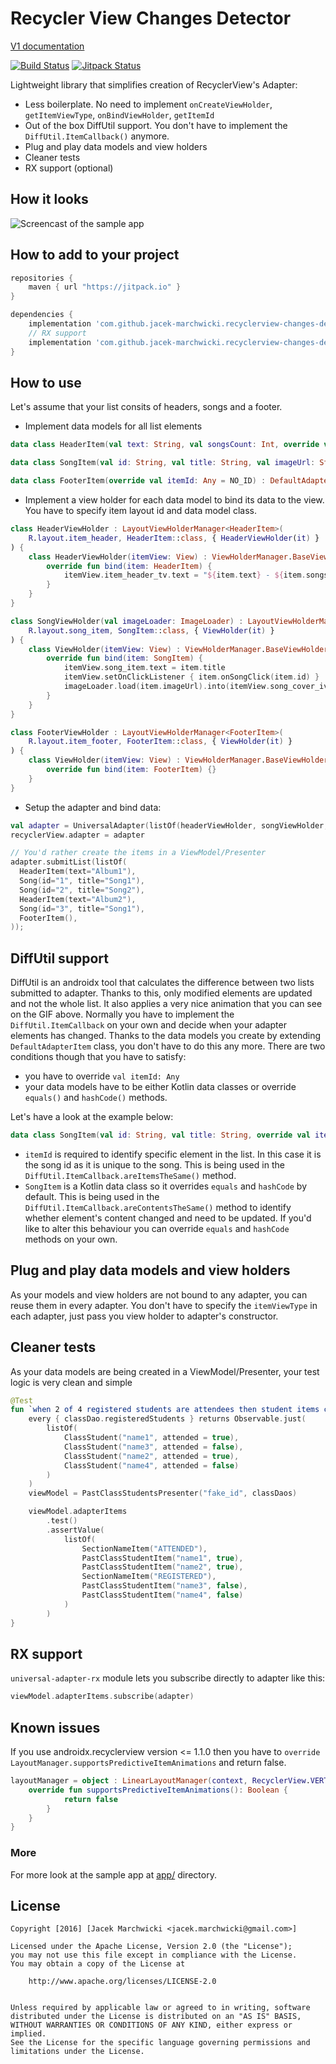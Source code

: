 # Recycler View Changes Detector

[V1 documentation](https://github.com/jacek-marchwicki/recyclerview-changes-detector/blob/1.0.2/README.md)

[![Build Status](https://travis-ci.org/jacek-marchwicki/recyclerview-changes-detector.svg?branch=master)](https://travis-ci.org/jacek-marchwicki/recyclerview-changes-detector)
[![Jitpack Status](https://jitpack.io/v/jacek-marchwicki/recyclerview-changes-detector.svg)](https://jitpack.io/#jacek-marchwicki/recyclerview-changes-detector)

Lightweight library that simplifies creation of RecyclerView's Adapter:
- Less boilerplate. No need to implement `onCreateViewHolder`, `getItemViewType`, `onBindViewHolder`, `getItemId`
- Out of the box DiffUtil support. You don't have to implement the `DiffUtil.ItemCallback()` anymore.
- Plug and play data models and view holders
- Cleaner tests
- RX support (optional)

## How it looks

![Screencast of the sample app](data/screencast.gif)

## How to add to your project

```groovy
repositories {
    maven { url "https://jitpack.io" }
}

dependencies {
    implementation 'com.github.jacek-marchwicki.recyclerview-changes-detector:universal-adapter:<look-on-release-tab>'
    // RX support
    implementation 'com.github.jacek-marchwicki.recyclerview-changes-detector:universal-adapter-rx:<look-on-release-tab>'
}
```

## How to use

Let's assume that your list consits of headers, songs and a footer.

- Implement data models for all list elements

```kotlin
data class HeaderItem(val text: String, val songsCount: Int, override val itemId: Any = text) : DefaultAdapterItem()

data class SongItem(val id: String, val title: String, val imageUrl: String, override val itemId: Any = id, val onSongClick: (id: String) -> Unit) : DefaultAdapterItem()

data class FooterItem(override val itemId: Any = NO_ID) : DefaultAdapterItem()

```

- Implement a view holder for each data model to bind its data to the view. You have to specify item layout id and data model class.

```kotlin
class HeaderViewHolder : LayoutViewHolderManager<HeaderItem>(
    R.layout.item_header, HeaderItem::class, { HeaderViewHolder(it) }
) {
    class HeaderViewHolder(itemView: View) : ViewHolderManager.BaseViewHolder<HeaderItem>(itemView) {
        override fun bind(item: HeaderItem) {
            itemView.item_header_tv.text = "${item.text} - ${item.songsCount}" 
        }
    }
}

class SongViewHolder(val imageLoader: ImageLoader) : LayoutViewHolderManager<SongItem>(
    R.layout.song_item, SongItem::class, { ViewHolder(it) }
) {
    class ViewHolder(itemView: View) : ViewHolderManager.BaseViewHolder<SongItem>(itemView) {
        override fun bind(item: SongItem) {
            itemView.song_item.text = item.title
            itemView.setOnClickListener { item.onSongClick(item.id) }
            imageLoader.load(item.imageUrl).into(itemView.song_cover_iv)
        }
    }
}

class FooterViewHolder : LayoutViewHolderManager<FooterItem>(
    R.layout.item_footer, FooterItem::class, { ViewHolder(it) }
) {
    class ViewHolder(itemView: View) : ViewHolderManager.BaseViewHolder<FooterItem>(itemView) {
        override fun bind(item: FooterItem) {}
    }
}

```

- Setup the adapter and bind data:

```kotlin
val adapter = UniversalAdapter(listOf(headerViewHolder, songViewHolder, footerViewHolder))
recyclerView.adapter = adapter

// You'd rather create the items in a ViewModel/Presenter
adapter.submitList(listOf(
  HeaderItem(text="Album1"),
  Song(id="1", title="Song1"),
  Song(id="2", title="Song2"),
  HeaderItem(text="Album2"),
  Song(id="3", title="Song1"),
  FooterItem(),
));
```

## DiffUtil support
DiffUtil is an androidx tool that calculates the difference between two lists submitted to adapter.
Thanks to this, only modified elements are updated and not the whole list. It also applies a very nice animation that you can see on the GIF above.
Normally you have to implement the `DiffUtil.ItemCallback` on your own and decide when your adapter elements has changed. 
Thanks to the data models you create by extending `DefaultAdapterItem` class, you don't have to do this any more. There are two conditions though
that you have to satisfy:
- you have to override `val itemId: Any`
- your data models have to be either Kotlin data classes or override `equals()` and `hashCode()` methods.

Let's have a look at the example below:
```kotlin
data class SongItem(val id: String, val title: String, override val itemId: Any = id) : DefaultAdapterItem()
```
- `itemId` is required to identify specific element in the list. In this case it is the song id as it is unique to the song. This is being used in the `DiffUtil.ItemCallback.areItemsTheSame()` method.
- `SongItem` is a Kotlin data class so it overrides `equals` and `hashCode` by default. This is being used in the `DiffUtil.ItemCallback.areContentsTheSame()` method to identify whether element's content changed and need to be updated. If you'd like to alter this behaviour you can override `equals` and `hashCode` methods on your own.

## Plug and play data models and view holders
As your models and view holders are not bound to any adapter, you can reuse them in every adapter.
You don't have to specify the `itemViewType` in each adapter, just pass you view holder to adapter's constructor.

## Cleaner tests
As your data models are being created in a ViewModel/Presenter, your test logic is very clean and simple

```kotlin
@Test
fun `when 2 of 4 registered students are attendees then student items correctly divided into sections`() {
    every { classDao.registeredStudents } returns Observable.just(
        listOf(
            ClassStudent("name1", attended = true),
            ClassStudent("name3", attended = false),
            ClassStudent("name2", attended = true),
            ClassStudent("name4", attended = false)
        )
    )
    viewModel = PastClassStudentsPresenter("fake_id", classDaos)

    viewModel.adapterItems
        .test()
        .assertValue(
            listOf(
                SectionNameItem("ATTENDED"),
                PastClassStudentItem("name1", true),
                PastClassStudentItem("name2", true),
                SectionNameItem("REGISTERED"),
                PastClassStudentItem("name3", false),
                PastClassStudentItem("name4", false)
            )
        )
}
```

## RX support
`universal-adapter-rx` module lets you subscribe directly to adapter like this:
```kotlin
viewModel.adapterItems.subscribe(adapter)
```

## Known issues
If you use androidx.recyclerview version <= 1.1.0 then you have to `override LayoutManager.supportsPredictiveItemAnimations`
and return false.
```kotlin
layoutManager = object : LinearLayoutManager(context, RecyclerView.VERTICAL, false) {
    override fun supportsPredictiveItemAnimations(): Boolean {
            return false
        }
    }
}
```

### More

For more look at the sample app at [app/](app/) directory.


## License

    Copyright [2016] [Jacek Marchwicki <jacek.marchwicki@gmail.com>]

    Licensed under the Apache License, Version 2.0 (the "License");
    you may not use this file except in compliance with the License.
    You may obtain a copy of the License at

    	http://www.apache.org/licenses/LICENSE-2.0


    Unless required by applicable law or agreed to in writing, software
    distributed under the License is distributed on an "AS IS" BASIS,
    WITHOUT WARRANTIES OR CONDITIONS OF ANY KIND, either express or implied.
    See the License for the specific language governing permissions and
    limitations under the License.
